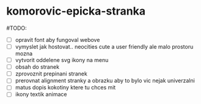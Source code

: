 # komorovic-epicka-stranka

#TODO: 
- [ ] opravit font aby fungoval webove
- [ ] vymyslet jak hostovat.. neocities cute a user friendly ale malo prostoru mozna
- [ ] vytvorit oddelene svg ikony na menu
- [ ] obsah do stranek
- [ ] zprovoznit prepinani stranek
- [ ] prerovnat alignment stranky  a obrazku aby to bylo vic nejak univerzalni
- [ ] matus dopis kokotiny ktere tu chces mit
- [ ] ikony textik animace
